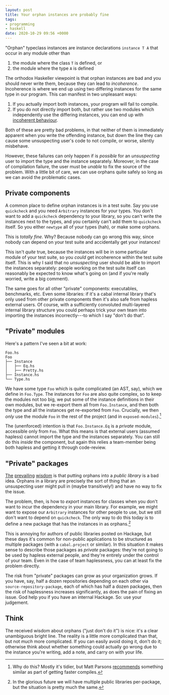 ```yaml
---
layout: post
title: Your orphan instances are probably fine
tags:
- programming
- haskell
date: 2020-10-29 09:56 +0000
---
```

"Orphan" typeclass instances are instance declarations `instance T A` that occur in any module other than 
1. the module where the class `T` is defined, or 
2. the module where the type `A` is defined

The orthodox Haskeller viewpoint is that orphan instances are bad and you should never write them, because they can lead to *incoherence*.
Incoherence is where we end up using two differing instances for the same type in our program.
This can manifest in two unpleasant ways:
1. If you actually import both instances, your program will fail to compile.
2. If you do not directly import both, but rather use two modules which independently use the differing instances, you can end up with [incoherent behaviour](https://stackoverflow.com/questions/12735274/breaking-data-set-integrity-without-generalizednewtypederiving/12744568#12744568).

Both of these are pretty bad problems, in that neither of them is immediately apparent when you write the offending instance, but down the line they can cause some unsuspecting user's code to not compile, or worse, silently misbehave.

However, these failures can only happen if is *possible* for an *unsuspecting* user to import the type and the instance separately.
Moreover, in the case of compilation failure, the user must be *unable* to fix the source of the problem.
With a little bit of care, we can use orphans quite safely so long as we can avoid the problematic cases.

<!-- more -->

## Private components

A common place to define orphan instances is in a test suite.
Say you use `quickcheck` and you need `Arbitrary` instances for your types. 
You don't want to add a `quickcheck` dependency to your library, so you can't write the instances next to the types, and you certainly can't add them to `quickcheck` itself.
So you either `newtype` all of your types (hah), or make some orphans.

This is *totally fine*.
Why?
Because nobody can go wrong this way, since nobody can depend on your test suite and accidentally get your instances!

This isn't *quite* true, because the instances will be in some particular module of your test suite, so you *could* get incoherence within the test suite itself.
This is why I said that no *unsuspecting* user should be able to import the instances separately: people working on the test suite itself can reasonably be expected to know what's going on (and if you're really worried, write a big comment).

The same goes for all other "private" components: executables, benchmarks, etc.
Even some libraries: if it's a cabal internal library that's only used from other private components then it's also safe from hapless external users.
Of course, with a sufficiently convoluted multi-layered internal library structure you could perhaps trick your own team into importing the instances incorrectly---to which I say "don't do that".

## "Private" modules

Here's a pattern I've seen a bit at work:

```
Foo.hs
Foo
├── Instance
│   ├── Eq.hs
│   ├── Pretty.hs
├── Instance.hs
└── Type.hs
```

We have some type `Foo` which is quite complicated (an AST, say), which we define in `Foo.Type`. 
The instances for `Foo` are also quite complex, so to keep the modules not too big, we put some of the instance definitions in their own modules, but we re-export them all from `Foo.Instance`, and then both the type and all the instances get re-exported from `Foo`.
Crucially, we then *only* use the module `Foo` in the rest of the project (and in `exposed-modules`).[^why-private-modules]

[^why-private-modules]: Why do this? Mostly it's tidier, but Matt Parsons [recommends](https://www.parsonsmatt.org/2019/11/27/keeping_compilation_fast.html#hidden-orphans) something similar as part of getting faster compiles.

The (unenforced) intention is that `Foo.Instance.Eq` is a *private* module, accessible only from `Foo`.
What this means is that external users (assumed hapless) cannot import the type and the instances separately. 
You can still do this *inside* the component, but again this relies a team-member being both hapless and getting it through code-review.

## "Private" packages

[The](https://www.reddit.com/r/haskell/comments/cyfs94/someones_haskell_disappointment_gist_i_came_across/eysjq9t/) [prevailing](https://www.reddit.com/r/haskell/comments/cyfs94/someones_haskell_disappointment_gist_i_came_across/eyrvm94/) [wisdom](https://www.reddit.com/r/haskell/comments/5rcfyd/haskell_maxims_and_arrows/dd6e7sd/) is that putting orphans into a *public library* is a bad idea.
Orphans in a library are precisely the sort of thing that an unsuspecting user might pull in (maybe transitively!) and have no way to fix the issue.

The problem, then, is how to *export* instances for classes when you don't want to incur the dependency in your main library.
For example, we might want to expose our `Arbitrary` instances for other people to use, but we still don't want to depend on `quickcheck`.
The only way to do this today is to define a new package that has the instances in as orphans.[^public-libraries]

[^public-libraries]: In the glorious future we will have multiple public libraries per-package, but the situation is pretty much the same.

This is annoying for authors of public libraries posted on Hackage, but these days it's common for non-public applications to be structured as multiple packages (with a `cabal.project` or similar).
In this situation it makes sense to describe those packages as *private* packages: they're not going to be used by hapless external people, and they're entirely under the control of your team.
Even in the case of team haplessness, you can at least fix the problem directly.

The risk from "private" packages can grow as your organization grows.
If you have, say, half a dozen repositories depending on each other via `source-repository-package`, each of which has half a dozen packages, then the risk of haplessness increases significantly, as does the pain of fixing an issue.
God help you if you have an internal Hackage.
So: use your judgement.

## Think

The received wisdom about orphans ("just don't do it") is nice: it's a clear unambiguous bright line.
The reality is a little more complicated than that, but not *much* more complicated.
If you can easily avoid doing it, don't do it; otherwise think about whether something could actually go wrong due to the instance you're writing, add a note, and carry on with your life.

